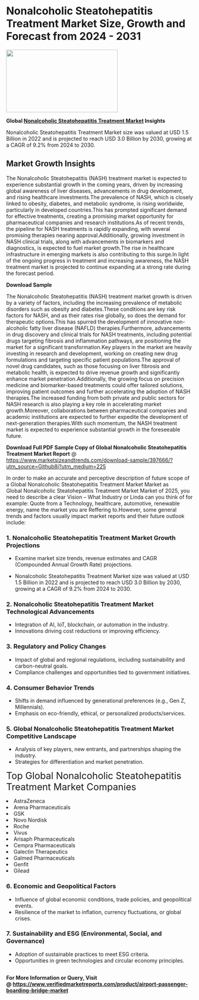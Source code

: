 <H1>Nonalcoholic Steatohepatitis Treatment Market Size, Growth and Forecast from 2024 - 2031</H1><img class="aligncenter size-medium wp-image-584254" src="https://thirdeyenews.in/wp-content/uploads/2024/09/Global-Market-Research-300x168.jpeg" alt="" width="300" height="168" /><p><strong>Global&nbsp;<a href="https://www.marketsizeandtrends.com/download-sample/397666/?utm_source=Github8j?utm_medium=225">Nonalcoholic Steatohepatitis Treatment Market</a> Insights</strong></p><p>Nonalcoholic Steatohepatitis Treatment Market size was valued at USD 1.5 Billion in 2022 and is projected to reach USD 3.0 Billion by 2030, growing at a CAGR of 9.2% from 2024 to 2030.</p><p><h2>Market Growth Insights</h2> <p>The Nonalcoholic Steatohepatitis (NASH) treatment market is expected to experience substantial growth in the coming years, driven by increasing global awareness of liver diseases, advancements in drug development, and rising healthcare investments.The prevalence of NASH, which is closely linked to obesity, diabetes, and metabolic syndrome, is rising worldwide, particularly in developed countries.This has prompted significant demand for effective treatments, creating a promising market opportunity for pharmaceutical companies and research institutions.As of recent trends, the pipeline for NASH treatments is rapidly expanding, with several promising therapies nearing approval.Additionally, growing investment in NASH clinical trials, along with advancements in biomarkers and diagnostics, is expected to fuel market growth.The rise in healthcare infrastructure in emerging markets is also contributing to this surge.In light of the ongoing progress in treatment and increasing awareness, the NASH treatment market is projected to continue expanding at a strong rate during the forecast period.</p> <p><strong>Download Sample</strong></p> <p>The Nonalcoholic Steatohepatitis (NASH) treatment market growth is driven by a variety of factors, including the increasing prevalence of metabolic disorders such as obesity and diabetes.These conditions are key risk factors for NASH, and as their rates rise globally, so does the demand for therapeutic options.This has spurred the development of innovative non-alcoholic fatty liver disease (NAFLD) therapies.Furthermore, advancements in drug discovery and clinical trials for NASH treatments, including potential drugs targeting fibrosis and inflammation pathways, are positioning the market for a significant transformation.Key players in the market are heavily investing in research and development, working on creating new drug formulations and targeting specific patient populations.The approval of novel drug candidates, such as those focusing on liver fibrosis and metabolic health, is expected to drive revenue growth and significantly enhance market penetration.Additionally, the growing focus on precision medicine and biomarker-based treatments could offer tailored solutions, improving patient outcomes and further accelerating the adoption of NASH therapies.The increased funding from both private and public sectors for NASH research is also playing a key role in accelerating market growth.Moreover, collaborations between pharmaceutical companies and academic institutions are expected to further expedite the development of next-generation therapies.With such momentum, the NASH treatment market is expected to experience substantial growth in the foreseeable future.</p> <p><span class=""><strong>Download Full PDF Sample Copy of Global Nonalcoholic Steatohepatitis Treatment Market Report</strong> @ <a href="https://www.marketsizeandtrends.com/download-sample/397666/?utm_source=Github8j?utm_medium=225" target="_blank">https://www.marketsizeandtrends.com/download-sample/397666/?utm_source=Github8j?utm_medium=225</a></span></p><p>In order to make an accurate and perceptive description of future scope of a Global&nbsp;Nonalcoholic Steatohepatitis Treatment Market Market as Global&nbsp;Nonalcoholic Steatohepatitis Treatment Market Market of 2025, you need to describe a clear Vision &ndash; What Industry or Linda can you think of for example: Quote from a Technology, healthcare, automotive, renewable energy, name the market you are Reffering to.However, some general trends and factors usually impact market reports and their future outlook include:</p><h3>1.&nbsp;<strong>Nonalcoholic Steatohepatitis Treatment Market Growth Projections</strong></h3><ul><li>Examine market size trends, revenue estimates and CAGR (Compounded Annual Growth Rate) projections.</li><li><p>Nonalcoholic Steatohepatitis Treatment Market size was valued at USD 1.5 Billion in 2022 and is projected to reach USD 3.0 Billion by 2030, growing at a CAGR of 9.2% from 2024 to 2030.</p></li></ul><h3>2.&nbsp;<strong>Nonalcoholic Steatohepatitis Treatment Market Technological Advancements</strong></h3><ul><li>Integration of AI, IoT, blockchain, or automation in the industry.</li><li>Innovations driving cost reductions or improving efficiency.</li></ul><h3>3.&nbsp;<strong>Regulatory and Policy Changes</strong></h3><ul><li>Impact of global and regional regulations, including sustainability and carbon-neutral goals.</li><li>Compliance challenges and opportunities tied to government initiatives.</li></ul><h3>4.&nbsp;<strong>Consumer Behavior Trends</strong></h3><ul><li>Shifts in demand influenced by generational preferences (e.g., Gen Z, Millennials).</li><li>Emphasis on eco-friendly, ethical, or personalized products/services.</li></ul><h3>5.&nbsp;<strong>Global Nonalcoholic Steatohepatitis Treatment Market Competitive Landscape</strong></h3><ul><li>Analysis of key players, new entrants, and partnerships shaping the industry.</li><li>Strategies for differentiation and market penetration.</li></ul><p data-pm-slice="1 1 []"><span style="color: inherit; font-family: inherit; font-size: 25px;">Top Global Nonalcoholic Steatohepatitis Treatment Market Companies</span></p><div class="" data-test-id=""><p><li>AstraZeneca</li><li> Arena Pharmaceuticals</li><li> GSK</li><li> Novo Nordisk</li><li> Roche</li><li> Vivus</li><li> Arisaph Pharmaceuticals</li><li> Cempra Pharmaceuticals</li><li> Galectin Therapeutics</li><li> Galmed Pharmaceuticals</li><li> Genfit</li><li> Gilead</li></p></div><h3>6.&nbsp;<strong>Economic and Geopolitical Factors</strong></h3><ul><li>Influence of global economic conditions, trade policies, and geopolitical events.</li><li>Resilience of the market to inflation, currency fluctuations, or global crises.</li></ul><h3>7.&nbsp;<strong>Sustainability and ESG (Environmental, Social, and Governance)</strong></h3><ul><li>Adoption of sustainable practices to meet ESG criteria.</li><li>Opportunities in green technologies and circular economy principles.</li></ul><h2><strong style="font-size: 14px;">For More Information or Query, Visit @&nbsp;</strong><a style="background-color: #ffffff; font-size: 14px;" href="https://www.marketsizeandtrends.com/report/nonalcoholic-steatohepatitis-treatment-market/" target="_blank">https://www.verifiedmarketreports.com/product/airport-passenger-boarding-bridge-market</a></h2>